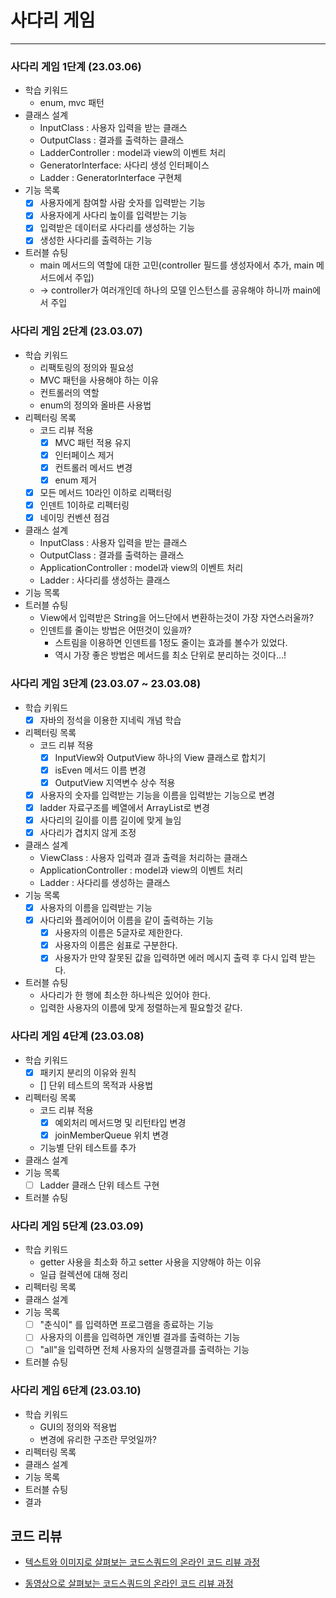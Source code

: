 # 사다리 게임
---------------

### 사다리 게임 1단계 (23.03.06)
* 학습 키워드
  * enum, mvc 패턴
* 클래스 설계
  * InputClass : 사용자 입력을 받는 클래스
  * OutputClass : 결과를 출력하는 클래스
  * LadderController : model과 view의 이벤트 처리
  * GeneratorInterface: 사다리 생성 인터페이스
  * Ladder : GeneratorInterface 구현체
* 기능 목록
  * [x] 사용자에게 참여할 사람 숫자를 입력받는 기능
  * [x] 사용자에게 사다리 높이를 입력받는 기능
  * [x] 입력받은 데이터로 사다리를 생성하는 기능
  * [x] 생성한 사다리를 출력하는 기능
* 트러블 슈팅
  * main 메서드의 역할에 대한 고민(controller 필드를 생성자에서 추가, main 메서드에서 주입)
  * -> controller가 여러개인데 하나의 모델 인스턴스를 공유해야 하니까 main에서 주입
  
### 사다리 게임 2단계 (23.03.07)
* 학습 키워드
  * 리팩토링의 정의와 필요성
  * MVC 패턴을 사용해야 하는 이유
  * 컨트롤러의 역할
  * enum의 정의와 올바른 사용법
* 리펙터링 목록
  * 코드 리뷰 적용
    * [x] MVC 패턴 적용 유지
    * [x] 인터페이스 제거
    * [x] 컨트롤러 메서드 변경
    * [x] enum 제거
  * [x] 모든 메서드 10라인 이하로 리팩터링
  * [x] 인덴트 1이하로 리펙터링
  * [x] 네이밍 컨벤션 점검
* 클래스 설계
  * InputClass : 사용자 입력을 받는 클래스
  * OutputClass : 결과를 출력하는 클래스
  * ApplicationController : model과 view의 이벤트 처리
  * Ladder : 사다리를 생성하는 클래스
* 기능 목록
* 트러블 슈팅
  * View에서 입력받은 String을 어느단에서 변환하는것이 가장 자연스러울까?
  * 인덴트를 줄이는 방법은 어떤것이 있을까?
    * 스트림을 이용하면 인덴트를 1정도 줄이는 효과를 볼수가 있었다.
    * 역시 가장 좋은 방법은 메서드를 최소 단위로 분리하는 것이다...!

### 사다리 게임 3단계 (23.03.07 ~ 23.03.08)
* 학습 키워드
  * [x] 자바의 정석을 이용한 지네릭 개념 학습
* 리펙터링 목록
  * 코드 리뷰 적용
    * [x] InputView와 OutputView 하나의 View 클래스로 합치기
    * [x] isEven 메서드 이름 변경
    * [x] OutputView 지역변수 상수 적용
  * [x] 사용자의 숫자를 입력받는 기능을 이름을 입력받는 기능으로 변경
  * [x] ladder 자료구조를 베열에서 ArrayList로 변경
  * [x] 사다리의 길이를 이름 길이에 맞게 늘임
  * [x] 사다리가 겹치지 않게 조정
* 클래스 설계
  * ViewClass : 사용자 입력과 결과 출력을 처리하는 클래스
  * ApplicationController : model과 view의 이벤트 처리
  * Ladder : 사다리를 생성하는 클래스
* 기능 목록
  * [x] 사용자의 이름을 입력받는 기능
  * [x] 사다리와 플레어이어 이름을 같이 출력하는 기능
    * [x] 사용자의 이름은 5글자로 제한한다.
    * [x] 사용자의 이름은 쉼표로 구분한다.
    * [x] 사용자가 만약 잘못된 값을 입력하면 에러 메시지 출력 후 다시 입력 받는다.
* 트러블 슈팅
  * 사다리가 한 행에 최소한 하나씩은 있어야 한다.
  * 입력한 사용자의 이름에 맞게 정렬하는게 필요할것 같다.

### 사다리 게임 4단계 (23.03.08)
* 학습 키워드
  * [x] 패키지 분리의 이유와 원칙
  * [] 단위 테스트의 목적과 사용법
* 리펙터링 목록
  * 코드 리뷰 적용
    * [x] 예외처리 메서드명 및 리턴타입 변경
    * [x] joinMemberQueue 위치 변경
  * 기능별 단위 테스트를 추가
* 클래스 설계
* 기능 목록
  * [ ] Ladder 클래스 단위 테스트 구현
* 트러블 슈팅

### 사다리 게임 5단계 (23.03.09)
* 학습 키워드
  * getter 사용을 최소화 하고 setter 사용을 지양해야 하는 이유
  * 일급 컬렉션에 대해 정리
* 리펙터링 목록
* 클래스 설계
* 기능 목록
  * [ ] "춘식이" 를 입력하면 프로그램을 종료하는 기능
  * [ ] 사용자의 이름을 입력하면 개인별 결과를 출력하는 기능
  * [ ] "all"을 입력하면 전체 사용자의 실행결과를 출력하는 기능
* 트러블 슈팅

### 사다리 게임 6단계 (23.03.10)
* 학습 키워드
  * GUI의 정의와 적용법
  * 변경에 유리한 구조란 무엇일까?
* 리펙터링 목록
* 클래스 설계
* 기능 목록
* 트러블 슈팅
* 결과

## 코드 리뷰

* [텍스트와 이미지로 살펴보는 코드스쿼드의 온라인 코드 리뷰 과정](https://github.com/code-squad/codesquad-docs/blob/master/codereview/README.md)

* [동영상으로 살펴보는 코드스쿼드의 온라인 코드 리뷰 과정](https://youtube.com/watch?v=lFinZfu3QO0&si=EnSIkaIECMiOmarE)
